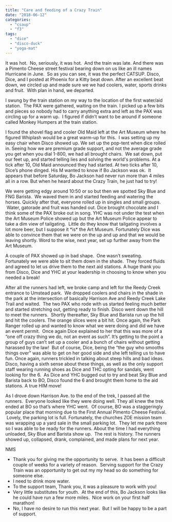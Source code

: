 ```yaml
---
title: "Care and feeding of a Crazy Train"
date: "2018-06-12"
categories: 
  - "csaup"
  - "f3"
tags: 
  - "dice"
  - "disco-duck"
  - "yoga-mat"
---
```


It was hot.  No, seriously, it was hot.  And the train was late. And there was a Pimento Cheese street festival bearing down on us like an ill names Hurricane in June.  So as you can see, it was the perfect CATSUP. Disco, Dice, and I posted at Phoenix for a Kitty beat down. After an excellent beat down, we circled up and made sure we we had coolers, water, sports drinks and fruit.  With plan in hand, we departed.

I swung by the train station on my way to the location of the first water/aid station.  The PAX were gathered, waiting on the train. I picked up a few bits and pieces so nobody had to carry anything extra and left as the PAX was circling up for a warm up.  I figured if didn’t want to be around if someone called Monkey Humpers at the train station.

I found the shovel flag and cooler Old Maid left at the Art Museum where he figured Whiplash would be a great warm-up for this.  I was setting up my easy chair when Disco showed up. We set up the pop-tent when dice rolled in. Seeing how we are premium grade support, and not the average grade you get when you dial 1-800, we had all brought chairs.  We sat down, put our feet up, and started telling lies and solving the world's problems. At a tick after 10, Old Maid announced they had started. At two ticks after 10, Dice’s phone dinged. His M wanted to know if Bo Jackson was ok.  It appears that before Saturday, Bo Jackson had never run more than 4 miles all in a row. But when he heard about the Crazy Train, he just had to try!

We were getting edgy around 10:50 or so but then we spotted Sky Blue and FNG Barista.  We waved them in and started feeding and watering the horses. Quickly after that, everyone rolled up in singles and small groups.  Water, gatorade and fruit was handed out. Dice brought chocolate and I think some of the PAX broke out in song. YHC was not under the test when the Art Museum Police showed up but the Art Museum Police appear to take a dim view of tailgating.  Little do they know that tailgating involves a lot more beer, but I suppose it \*is\* the Art Museum. Fortunately Dice was able to convince them that we were on the up and up and that we would be leaving shortly. Word to the wise, next year, set up further away from the Art Museum.

A couple of PAX showed up in bad shape.  One wasn’t sweating. Fortunately we were able to sit them down in the shade.  They forced fluids and agreed to let us drive them to the next aid stations. A huge thank you from Disco, Dice and YHC at your leadership in choosing to know when you needed a break!  

After all the runners had left, we broke camp and left for the Reedy Creek entrance to Umstead park.  We dropped coolers and chairs in the shade in the park at the intersection of basically Harrison Ave and Reedy Creek Lake Trail and waited.  The two PAX who rode with us started feeling much better and started stretching out, getting ready to finish. Disco went down the hill to meet the runners.  Shortly thereafter, Sky Blue and Barista run up the hill and hit the coolers. The orange slices were a bit hit. Once again, the Park Ranger rolled up and wanted to know what we were doing and did we have an event permit.  Once again Dice explained to her that this was more of a “one off crazy thing we do, not an event as such”. It’s getting to the point a group of guys can’t set up a cooler and a bunch of chairs without getting harassed by the law!  But of course, Dice, being the “the guy who smooths things over” was able to get on her good side and she left telling us to have fun. Once again, runners trickled in talking about steep hills and bad ideas. Disco, having a sixth sense about these things, as well as the only support staff wearing running shoes as Dice and THC opting for sandals, went looking for the 6.  As Dice and YHC bugged out to try and beat Sky Blue and Barista back to BO, Disco found the 6 and brought them home to the aid stations. A true HIM move!

As I drove down Harrison Ave. to the end of the trek, I passed all the runners.  Everyone looked like they were doing well. They all knew the trek ended at BO so that’s where YHC went.  Of course, BO was a staggeringly popular place that morning due to the First Annual Pimento Cheese Festival.  Lovely, the parking lot is full. Fortunately, the churches ZOE mission team was wrapping up a yard sale in the small parking lot.  They let me park there so I was able to be ready for the runners. About the time I had everything unloaded, Sky Blue and Barista show up.  The rest is history. The runners showed up, collapsed, drank, complained, and made plans for next year.

NMS

- Thank you for giving me the opportunity to serve.  It has been a difficult couple of weeks for a variety of reason.  Serving support for the Crazy Train was an opportunity to get out my my head so do something for someone else.
- I need to drink more water.  
- To the support team, Thank you, it was a pleasure to work with you!  
- Very little substitutes for youth.  At the end of this, Bo Jackson looks like he could have run a few more miles.  Nice work on your first half marathon!
- No, I have no desire to run this next year.  But I will be happy to be a part of support.
